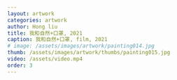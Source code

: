 ```yaml
---
layout: artwork
categories: artwork
author: Hong liu
title: 我和自然+口罩, 2021
caption: 我和自然+口罩, film, 2021
# image: /assets/images/artwork/painting014.jpg
thumb: /assets/images/artwork/thumbs/painting015.jpg
video: /assets/video.mp4
order: 3
---
```

